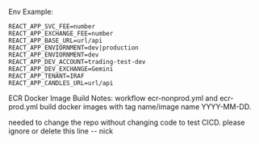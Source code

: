 Env Example:
```
REACT_APP_SVC_FEE=number
REACT_APP_EXCHANGE_FEE=number
REACT_APP_BASE_URL=url/api
REACT_APP_ENVIORNMENT=dev|production
REACT_APP_ENVIORNMENT=dev
REACT_APP_DEV_ACCOUNT=trading-test-dev
REACT_APP_DEV_EXCHANGE=Gemini
REACT_APP_TENANT=IRAF
REACT_APP_CANDLES_URL=url/api
```

ECR Docker Image Build Notes:
workflow ecr-nonprod.yml and ecr-prod.yml build docker images with tag name/image name YYYY-MM-DD.

needed to change the repo without changing code to test CICD. please ignore or delete this line -- nick
